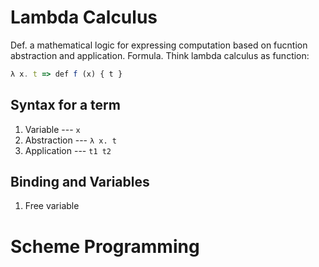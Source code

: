 # Lambda Calculus
Def. a mathematical logic for expressing computation based on fucntion abstraction and application.
Formula. 
Think lambda calculus as function:
```javascript
λ x. t => def f (x) { t }
```
## Syntax for a term
1. Variable --- `x`
2. Abstraction --- `λ x. t`
3. Application --- `t1 t2`

## Binding and Variables
1. Free variable

# Scheme Programming
